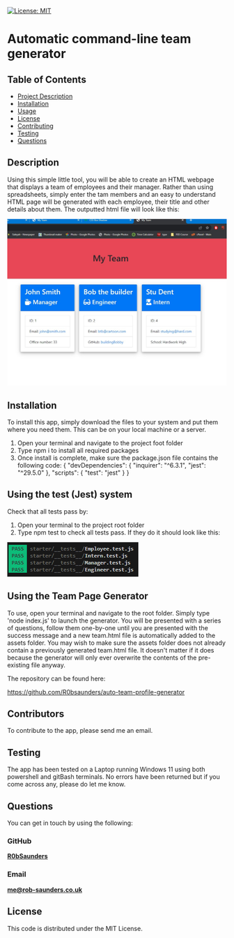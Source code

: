 
[![License: MIT](https://img.shields.io/badge/License-MIT-yellow.svg)](https://opensource.org/licenses/MIT)
# Automatic command-line team generator

## Table of Contents

- [Project Description](#Description)
- [Installation](#Installation)
- [Usage](#Usage)
- [License](#License)
- [Contributing](#Contributing)
- [Testing](#Testing)
- [Questions](#Questions)

## Description
Using this simple little tool, you will be able to create an HTML webpage that displays a team of employees and their manager. Rather than using spreadsheets, simply enter the tam members and an easy to understand HTML page will be generated with each employee, their title and other details about them. The outputted html file will look like this:

![Command-line team generator screenshot](./assets/images/app-screenshot.jpg)

## Installation
To install this app, simply download the files to your system and put them where you need them. This can be on your local machine or a server. 

1. Open your terminal and navigate to the project foot folder
2. Type npm i to install all required packages
3. Once install is complete, make sure the package.json file contains the following code:
    {
    "devDependencies": {
        "inquirer": "^6.3.1",
        "jest": "^29.5.0"
    },
    "scripts": {
        "test": "jest"
    }
    }

## Using the test (Jest) system

Check that all tests pass by:
1. Open your terminal to the project root folder
2. Type npm test to check all tests pass. If they do it should look like this:

![Example of test passing in the CLI](./assets/images/test-pass.png)


## Using the Team Page Generator

To use, open your terminal and navigate to the root folder. Simply type 'node index.js' to launch the generator. You will be presented with a series of questions, follow them one-by-one until you are presented with the success message and a new team.html file is automatically added to the assets folder. You may wish to make sure the assets folder does not already contain a previously generated team.html file. It doesn't matter if it does because the generator will only ever overwrite the contents of the pre-existing file anyway.

The repository can be found here:

https://github.com/R0bsaunders/auto-team-profile-generator

## Contributors
To contribute to the app, please send me an email.

## Testing
The app has been tested on a Laptop running Windows 11 using both powershell and gitBash terminals. No errors have been returned but if you come across any, please do let me know.

## Questions
You can get in touch by using the following:

### GitHub
**[R0bSaunders](https://github.com/R0bSaunders)**

### Email
**[me@rob-saunders.co.uk](me@rob-saunders.co.uk)**

## License
This code is distributed under the MIT License.
